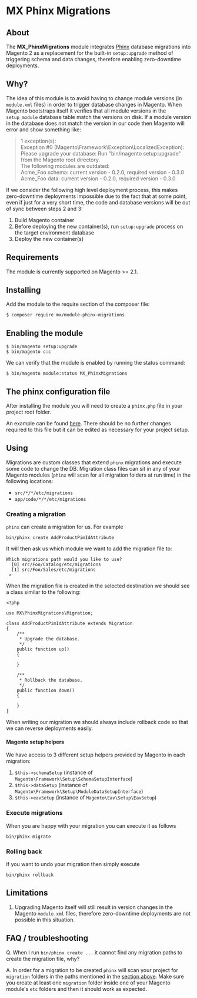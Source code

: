 # MX Phinx Migrations

## About

The **MX_PhinxMigrations** module integrates [Phinx](https://phinx.org) database migrations into Magento 2 as a 
replacement for the built-in `setup:upgrade` method of triggering schema and data changes, therefore enabling zero-downtime
deployments.

## Why?

The idea of this module is to avoid having to change module versions (in `module.xml` files) in order to trigger database
changes in Magento. When Magento bootstraps itself it verifies that all module versions in the `setup_module` database table
match the versions on disk. If a module version in the database does not match the version in our code then Magento will error
and show something like:

> 1 exception(s):\
> Exception #0 (Magento\Framework\Exception\LocalizedException): Please upgrade your database: Run "bin/magento setup:upgrade" from the Magento root directory.\
>  The following modules are outdated:\
>  Acme_Foo schema: current version - 0.2.0, required version - 0.3.0\
>  Acme_Foo data: current version - 0.2.0, required version - 0.3.0

If we consider the following high level deployment process, this makes zero-downtime deployments impossible due to the fact 
that at some point, even if just for a very short time, the code and database versions will be out of sync between steps
2 and 3:

1. Build Magento container
2. Before deploying the new container(s), run `setup:upgrade` process on the target environment database
3. Deploy the new container(s)

## Requirements

The module is currently supported on Magento >= 2.1.

## Installing

Add the module to the require section of the composer file:

```
$ composer require mx/module-phinx-migrations
```

## Enabling the module

```
$ bin/magento setup:upgrade
$ bin/magento c:c
```

We can verify that the module is enabled by running the status command:

```
$ bin/magento module:status MX_PhinxMigrations
```

## The phinx configuration file

After installing the module you will need to create a `phinx.php` file in your project root folder.

An example can be found [here](etc/phinx.php). There should be no further changes required to this file but it can be
edited as necessary for your project setup.

## Using

Migrations are custom classes that extend `phinx` migrations and execute some code to change the DB. Migration class files
can sit in any of your Magento modules (`phinx` will scan for all migration folders at run time) in the following locations:

* `src/*/*/etc/migrations`
* `app/code/*/*/etc/migrations`

### Creating a migration

`phinx` can create a migration for us. For example

    bin/phinx create AddProductPimIdAttribute

It will then ask us which module we want to add the migration file to:

    Which migrations path would you like to use?
      [0] src/Foo/Catalog/etc/migrations
      [1] src/Foo/Sales/etc/migrations
     >

When the migration file is created in the selected destination we should see a class similar to the following:

    <?php

    use MX\PhinxMigrations\Migration;

    class AddProductPimIdAttribute extends Migration
    {
        /**
         * Upgrade the database.
         */
        public function up()
        {

        }

        /**
         * Rollback the database.
         */
        public function down()
        {

        }
    }

When writing our migration we should always include rollback code so that we can reverse deployments easily.

#### Magento setup helpers

We have access to 3 different setup helpers provided by Magento in each migration:

1. `$this->schemaSetup` (instance of `Magento\Framework\Setup\SchemaSetupInterface`)
2. `$this->dataSetup` (instance of `Magento\Framework\Setup\ModuleDataSetupInterface`)
3. `$this->eavSetup` (instance of `Magento\Eav\Setup\EavSetup`)

### Execute migrations

When you are happy with your migration you can execute it as follows

    bin/phinx migrate

### Rolling back

If you want to undo your migration then simply execute

    bin/phinx rollback

## Limitations

1. Upgrading Magento itself will still result in version changes in the Magento `module.xml` files, therefore zero-downtime 
deployments are not possible in this situation.

## FAQ / troubleshooting

Q. When I run `bin/phinx create ...` it cannot find any migration paths to create the migration file, why?

A. In order for a migration to be created `phinx` will scan your project for `migration` folders in the paths mentioned in the
[section above](#using). Make sure you create at least one `migration` folder inside one of your Magento module's `etc` folders
and then it should work as expected.
